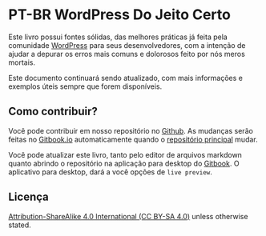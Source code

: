 # PT-BR WordPress Do Jeito Certo

Este livro possui fontes sólidas, das melhores práticas já feita pela comunidade [WordPress](https://wordpress.org) para seus desenvolvedores, com a intenção de ajudar a depurar os erros mais comuns e dolorosos feito por nós meros mortais.

Este documento continuará sendo atualizado, com mais informações e exemplos úteis sempre que forem disponíveis.

## Como contribuir?

Você pode contribuir em nosso repositório no [Github](https://github.com/Tarendai/WordPress-The-Right-Way). As mudanças serão feitas no [Gitbook.io](https://www.gitbook.io/book/tarendai/wordpress-the-right-way/activity) automaticamente quando o [repositório principal](https://github.com/Tarendai/WordPress-The-Right-Way) mudar.

Você pode atualizar este livro, tanto pelo editor de arquivos markdown quanto abrindo o repositório na aplicação para desktop do [Gitbook](https://github.com/GitbookIO/editor/blob/master/README.md). O aplicativo para desktop, dará a você opções de `live preview`.

## Licença

[Attribution-ShareAlike 4.0 International \(CC BY-SA 4.0\)](http://creativecommons.org/licenses/by-sa/4.0/) unless otherwise stated.

